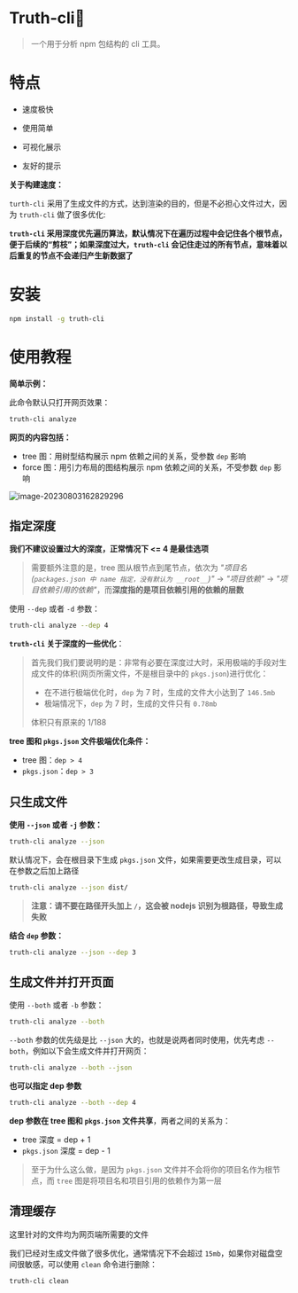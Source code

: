 # Truth-cli🤩

> 一个用于分析 npm 包结构的 cli 工具。

# 特点

- 速度极快

- 使用简单
- 可视化展示
- 友好的提示

**关于构建速度：**

`turth-cli` 采用了生成文件的方式，达到渲染的目的，但是不必担心文件过大，因为 `truth-cli` 做了很多优化:

**`truth-cli` 采用深度优先遍历算法，默认情况下在遍历过程中会记住各个根节点，便于后续的“剪枝”；如果深度过大，`truth-cli` 会记住走过的所有节点，意味着以后重复的节点不会递归产生新数据了** 

# 安装

```bash
npm install -g truth-cli
```

# 使用教程

**简单示例：**

此命令默认只打开网页效果：

```bash
truth-cli analyze
```

**网页的内容包括：**

- tree 图：用树型结构展示 npm 依赖之间的关系，受参数 `dep` 影响
- force 图：用引力布局的图结构展示 npm 依赖之间的关系，不受参数 `dep` 影响

![image-20230803162829296](https://plumbiu.github.io/blogImg/image-20230803162829296.png)

## 指定深度

**我们不建议设置过大的深度，正常情况下 <= 4 是最佳选项**

> 需要额外注意的是，tree 图从根节点到尾节点，依次为 *"项目名(`packages.json 中 name 指定，没有默认为 __root__`)"* -> *"项目依赖"* -> *"项目依赖引用的依赖"*，而**深度指的是项目依赖引用的依赖的层数**

使用 `--dep` 或者 `-d` 参数：

```bash
truth-cli analyze --dep 4
```

**`truth-cli` 关于深度的一些优化**：

> 首先我们我们要说明的是：非常有必要在深度过大时，采用极端的手段对生成文件的体积(网页所需文件，不是根目录中的 `pkgs.json`)进行优化：
>
> - 在不进行极端优化时，`dep` 为 7 时，生成的文件大小达到了 `146.5mb`
> - 极端情况下，`dep` 为 7 时，生成的文件只有 `0.78mb`
>
> 体积只有原来的 1/188

**tree 图和 `pkgs.json` 文件极端优化条件：**

- tree 图：`dep > 4` 
- `pkgs.json`：`dep > 3`

## 只生成文件

**使用 `--json` 或者 `-j` 参数：**

```bash
truth-cli analyze --json
```

默认情况下，会在根目录下生成 `pkgs.json` 文件，如果需要更改生成目录，可以在参数之后加上路径

```bash
truth-cli analyze --json dist/
```

> **注意：请不要在路径开头加上 `/`，这会被 nodejs 识别为根路径，导致生成失败**

**结合 `dep` 参数：**

```bash
truth-cli analyze --json --dep 3
```

## 生成文件并打开页面

使用 `--both` 或者 `-b` 参数：

```bash
truth-cli analyze --both
```

`--both` 参数的优先级是比 `--json` 大的，也就是说两者同时使用，优先考虑 `--both`，例如以下会生成文件并打开网页：

```bash
truth-cli analyze --both --json
```

**也可以指定 dep 参数**

```bash
truth-cli analyze --both --dep 4
```

**dep 参数在 tree 图和 `pkgs.json` 文件共享**，两者之间的关系为：

- tree 深度 = dep + 1
- `pkgs.json` 深度 = dep - 1

> 至于为什么这么做，是因为 `pkgs.json` 文件并不会将你的项目名作为根节点，而 `tree` 图是将项目名和项目引用的依赖作为第一层

## 清理缓存

这里针对的文件均为网页端所需要的文件

我们已经对生成文件做了很多优化，通常情况下不会超过 `15mb`，如果你对磁盘空间很敏感，可以使用 `clean` 命令进行删除：

```bash
truth-cli clean
```
